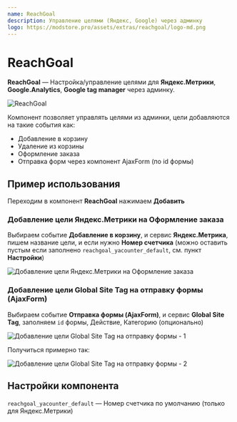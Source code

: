```yaml
---
name: ReachGoal
description: Управление целями (Яндекс, Google) через админку
logo: https://modstore.pro/assets/extras/reachgoal/logo-md.png
---
```

# ReachGoal

**ReachGoal** — Настройка/управление целями для **Яндекс.Метрики**, **Google.Analytics**, **Google tag manager** через админку.

![ReachGoal](https://file.modx.pro/files/b/d/c/bdc375985bd23943731129ed3b337b57.png)

Компонент позволяет управлять целями из админки, цели добавляются на такие события как:

- Добавление в корзину
- Удаление из корзины
- Оформление заказа
- Отправка форм через компонент AjaxForm (по id формы)

## Пример использования

Переходим в компонент **ReachGoal** нажимаем **Добавить**

### Добавление цели Яндекс.Метрики на Оформление заказа

Выбираем событие **Добавление в корзину**, и сервис **Яндекс.Метрика**, пишем название цели, и если нужно **Номер счетчика** (можно оставить пустым если заполнено `reachgoal_yacounter_default`, см. пункт **Настройки**)

![Добавление цели Яндекс.Метрики на Оформление заказа](https://file.modx.pro/files/3/0/3/3036389349861e3bcfd86f4d296c8bcb.png)

### Добавление цели Global Site Tag на отправку формы (AjaxForm)

Выбираем событие **Отправка формы (AjaxForm)**, и сервис **Global Site Tag**, заполняем `id` формы, Действие, Категорию (опционально)

![Добавление цели Global Site Tag на отправку формы - 1](https://file.modx.pro/files/0/8/b/08b1fb694ad2bcceaae9ee6a29fcf815.png)

Получиться примерно так:

![Добавление цели Global Site Tag на отправку формы - 2](https://file.modx.pro/files/7/e/c/7eca53a10577657148fff74f2fd0ca3a.png)

## Настройки компонента

`reachgoal_yacounter_default` — Номер счетчика по умолчанию (только для Яндекс.Метрики)
